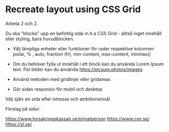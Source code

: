 #  Recreate layout using CSS Grid

Arbeta 2 och 2.

Du ska "blocka" upp en befintlig sida m.h.a CSS Grid - alltså inget innehåll eller styling, bara huvudblocken.

- Välj lämpliga enheter eller funktioner för rader respektive kolumner: pixlar, % , auto, fraction (fr), min-content, max-content, minmax()

- Om du behöver fylla ut innehåll i ett block kan du använda Lorem Ipsum text. För bilder kan du använda https://picsum.photos/images

- Använd metoden med gridlinjer eller gridareas

- Gör sidan responsiv för mobil och desktop

Välj själv en sida efter intresse och ambitionsnivå!

Förslag på sidor:

https://www.forsakringskassan.se/privatperson
https://www.csn.se/
https://sl.se/



